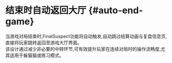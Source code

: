 # 结束时自动返回大厅 {#auto-end-game}

当游戏对局结束时,FinalSuspect功能将自动触发,自动跳过结算动画与复盘信息页,直接将玩家跳转返回至游戏大厅界面。\
该设计通过减少非必要的中转环节,可有效提升玩家在连续对局时的操作流畅度,尤其适用于躲猫猫或练习模式。